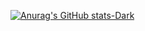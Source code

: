 [![Anurag's GitHub stats-Dark](https://github-readme-stats.vercel.app/api?username=icaroccaetano&show_icons=true&theme=dark#gh-dark-mode-only)](https://github.com/anuraghazra/github-readme-stats#gh-dark-mode-only)
